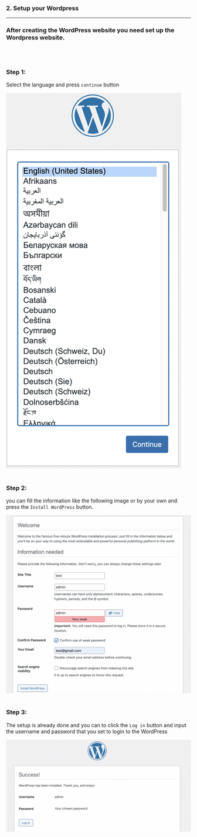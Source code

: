 ### **2. Setup your Wordpress**
---
### After creating the WordPress website you need set up the Wordpress website.
<br></br>

### **Step 1:**
 Select the language and press `continue` button

![Image](./assets/Language.png)
<br></br>

### **Step 2:**

 you can fill the information like the following image or by your own and press the `Install WordPress` button.

![Image](./assets/WPSetup.png)
<br></br>

### **Step 3:**
 The setup is already done and you can to click the `Log in` button and input the username and password that you set to login to the WordPress

![Image](./assets/WPLogin.png)